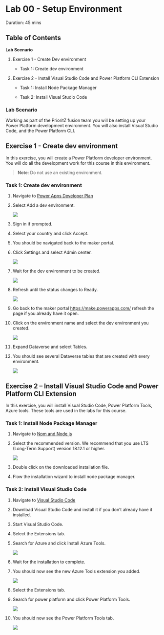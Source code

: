 # Lab 00 - Setup Environment

Duration: 45 mins

## Table of Contents

**Lab Scenario** 

1. Exercise 1 - Create Dev environment

   - Task 1: Create dev environment 

2. Exercise 2 – Install Visual Studio Code and Power Platform CLI Extension 

   - Task 1: Install Node Package Manager

   - Task 2: Install Visual Studio Code 



### Lab Scenario


Working as part of the PrioritZ fusion team you will be setting up your Power Platform development environment. You will also install Visual Studio Code, and the Power Platform CLI.


## Exercise 1 - Create dev environment

In this exercise, you will create a Power Platform developer environment. You will do all the development work for this course in this environment.

>**Note**: Do not use an existing environment.

### Task 1: Create dev environment

1.	Navigate to [Power Apps Developer Plan](https://powerapps.microsoft.com/developerplan/)

1.	Select Add a dev environment.

    ![](FusionDevInADay/images/L01/01.png)
    
1.	Sign in if prompted.
1.	Select your country and click Accept.
1.	You should be navigated back to the maker portal.
1.	Click Settings and select Admin center.

    ![](FusionDevInADay/images/L01/01.png)
    
1.	Wait for the dev environment to be created.

    ![](FusionDevInADay/images/L01/01.png)
    
1.	Refresh until the status changes to Ready.

    ![](FusionDevInADay/images/L01/01.png)
    
1.	Go back to the maker portal https://make.powerapps.com/ refresh the page if you already have it open.

1.	Click on the environment name and select the dev environment you created.

    ![](FusionDevInADay/images/L01/01.png)
    
1.	Expand Dataverse and select Tables.
1.	You should see several Dataverse tables that are created with every environment.

    ![](FusionDevInADay/images/L01/01.png)
    
    
## Exercise 2 – Install Visual Studio Code and Power Platform CLI Extension

In this exercise, you will install Visual Studio Code, Power Platform Tools, Azure tools. These tools are used in the labs for this course.

### Task 1: Install Node Package Manager

1.	Navigate to [Npm and Node.js](https://nodejs.org/en/) 

1.	Select the recommended version. We recommend that you use LTS (Long-Term Support) version 18.12.1 or higher. 

    ![](FusionDevInADay/images/L01/01.png)
    
1.	Double click on the downloaded installation file.

1.	Flow the installation wizard to install node package manager.

    
### Task 2: Install Visual Studio Code

1.	Navigate to [Visual Studio Code](https://code.visualstudio.com/) 

1.	Download Visual Studio Code and install it if you don’t already have it installed.

1.	Start Visual Studio Code.

1.	Select the Extensions tab.

1.	Search for Azure and click Install Azure Tools.

    ![](FusionDevInADay/images/L01/01.png)
    
1.	Wait for the installation to complete.

1.	You should now see the new Azure Tools extension you added.

    ![](FusionDevInADay/images/L01/01.png)
    
1.	Select the Extensions tab.

1.	Search for power platform and click Power Platform Tools.

    ![](FusionDevInADay/images/L01/01.png)
    
1.	You should now see the Power Platform Tools tab.

    ![](FusionDevInADay/images/L01/01.png)








